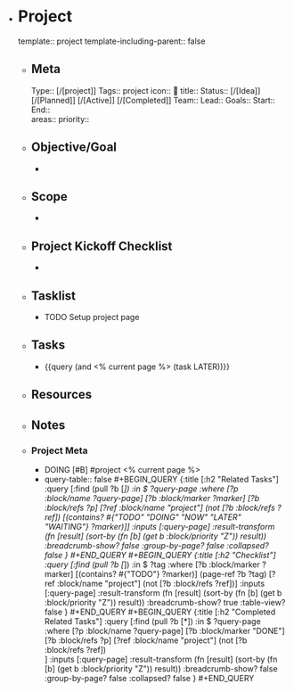 - # Project
  template:: project
  template-including-parent:: false
	- ## Meta
	  Type:: [/[project]]
	  Tags:: project
	  icon:: 📂
	  title:: 
	  Status:: [/[Idea]] [/[Planned]] [/[Active]] [/[Completed]]
	  Team:: 
	  Lead:: 
	  Goals:: 
	  Start:: 
	  End::  
	  areas::
	  priority::
	- ## Objective/Goal
		-
	- ## Scope
		-
	- ## Project Kickoff Checklist
		-
	- ## Tasklist
		- TODO Setup project page
	- ## Tasks
		- {{query (and <% current page %> (task LATER))}}
	- ## Resources
	- ## Notes
	- ### Project Meta
		- DOING [#B] #project <% current page %>
		- query-table:: false
		  #+BEGIN_QUERY
		  {:title [:h2 "Related Tasks"]
		  :query [:find (pull ?b [*])
		  :in $ ?query-page
		  :where
		  [?p :block/name ?query-page]
		  [?b :block/marker ?marker]
		  [?b :block/refs ?p]
		  [?ref :block/name "project"]
		  (not [?b :block/refs ?ref])
		  [(contains? #{"TODO" "DOING" "NOW" "LATER" "WAITING"} ?marker)]]
		  :inputs [:query-page]
		  :result-transform (fn [result]
		  	 (sort-by (fn [b]
		  				(get b :block/priority "Z")) result))
		  :breadcrumb-show? false
		  :group-by-page? false
		  :collapsed? false
		  }
		  #+END_QUERY
		  #+BEGIN_QUERY
		  {:title [:h2 "Checklist"]
		  :query [:find (pull ?b [*])
		  :in $ ?tag
		  :where
		  [?b :block/marker ?marker]
		  [(contains? #{"TODO"} ?marker)]
		  (page-ref ?b ?tag)
		  [?ref :block/name "project"]
		  (not [?b :block/refs ?ref])]
		  :inputs [:query-page]
		  :result-transform (fn [result]
		  	 (sort-by (fn [b]
		  				(get b :block/priority "Z")) result))
		  :breadcrumb-show? true
		  :table-view? false
		  }
		  #+END_QUERY
		  #+BEGIN_QUERY
		  {:title [:h2 "Completed Related Tasks"]
		  :query [:find (pull ?b [*])
		  :in $ ?query-page
		  :where
		  [?p :block/name ?query-page]
		  [?b :block/marker "DONE"]
		  [?b :block/refs ?p]
		  [?ref :block/name "project"]
		  (not [?b :block/refs ?ref])		 
		  ]
		  :inputs [:query-page]
		  :result-transform (fn [result]
		  	 (sort-by (fn [b]
		  				(get b :block/priority "Z")) result))
		  :breadcrumb-show? false
		  :group-by-page? false
		  :collapsed? false
		  }
		  #+END_QUERY